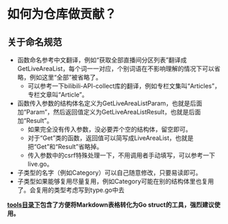# 如何为仓库做贡献？

## 关于命名规范

- 函数命名参考中文翻译，例如“获取全部直播间分区列表”翻译成GetLiveAreaList，每个词一一对应，个别词语在不影响理解的情况下可以省略，例如这里“全部”被省略了。
  - 可以参考一下bilibili-API-collect库的翻译，例如专栏文集叫“Articles”，专栏文章叫“Article”。
- 函数传入参数的结构体名定义为GetLiveAreaListParam，也就是后面加“Param”，然后返回值定义为GetLiveAreaListResult，也就是后面加“Result”。
  - 如果完全没有传入参数，没必要弄个空的结构体，留空即可。
  - 对于“Get”类的函数，返回值可以简写成LiveAreaList，也就是把“Get”和“Result”省略掉。
  - 传入参数中的csrf特殊处理一下，不用调用者手动填写，可以参考一下live.go。
- 子类型的名字（例如Category）可以自己随意修改，只要易读即可。
- 子类型如果能够复用尽量复用，例如Category可能在别的结构体里也复用了。会复用的类型考虑写到type.go中去

**[tools目录下](../tools)包含了方便将Markdown表格转化为Go struct的工具，强烈建议使用。**

